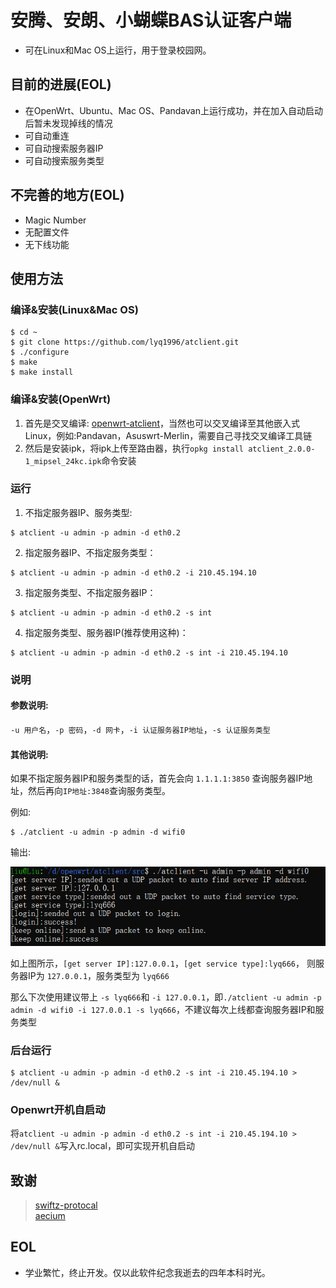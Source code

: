 # 安腾、安朗、小蝴蝶BAS认证客户端
* 可在Linux和Mac OS上运行，用于登录校园网。

## 目前的进展(EOL)
* 在OpenWrt、Ubuntu、Mac OS、Pandavan上运行成功，并在加入自动启动后暂未发现掉线的情况
* 可自动重连
* 可自动搜索服务器IP
* 可自动搜索服务类型

## 不完善的地方(EOL)
* Magic Number
* 无配置文件
* 无下线功能

## 使用方法
### 编译&安装(Linux&Mac OS)

```
$ cd ~
$ git clone https://github.com/lyq1996/atclient.git
$ ./configure
$ make
$ make install
```

### 编译&安装(OpenWrt)
1. 首先是交叉编译: [openwrt-atclient](https://github.com/lyq1996/openwrt-atclient)，当然也可以交叉编译至其他嵌入式Linux，例如:Pandavan，Asuswrt-Merlin，需要自己寻找交叉编译工具链
2. 然后是安装ipk，将ipk上传至路由器，执行`opkg install atclient_2.0.0-1_mipsel_24kc.ipk`命令安装

### 运行

1. 不指定服务器IP、服务类型:
```
$ atclient -u admin -p admin -d eth0.2
```

2. 指定服务器IP、不指定服务类型：
```
$ atclient -u admin -p admin -d eth0.2 -i 210.45.194.10
```

3. 指定服务类型、不指定服务器IP：
```
$ atclient -u admin -p admin -d eth0.2 -s int
```

4. 指定服务类型、服务器IP(推荐使用这种)：
```
$ atclient -u admin -p admin -d eth0.2 -s int -i 210.45.194.10
```

### 说明
#### 参数说明: 
`-u 用户名`，`-p 密码`，`-d 网卡`，`-i 认证服务器IP地址`，`-s 认证服务类型 ` 

#### 其他说明:
如果不指定服务器IP和服务类型的话，首先会向 `1.1.1.1:3850` 查询服务器IP地址，然后再向`IP地址:3848`查询服务类型。  

例如:  

```
$ ./atclient -u admin -p admin -d wifi0
```

输出:  

![image](https://github.com/lyq1996/atclient/blob/master/useage.png)

如上图所示，`[get server IP]:127.0.0.1`，`[get service type]:lyq666`， 则服务器IP为 `127.0.0.1`，服务类型为 `lyq666`  

那么下次使用建议带上 `-s lyq666`和 `-i 127.0.0.1`，即`./atclient -u admin -p admin -d wifi0 -i 127.0.0.1 -s lyq666`，不建议每次上线都查询服务器IP和服务类型

### 后台运行
```
$ atclient -u admin -p admin -d eth0.2 -s int -i 210.45.194.10 > /dev/null &
```

### Openwrt开机自启动
将`atclient -u admin -p admin -d eth0.2 -s int -i 210.45.194.10 > /dev/null &`写入rc.local，即可实现开机自启动

## 致谢
> [swiftz-protocal](https://github.com/xingrz/swiftz-protocal)  
> [aecium](https://github.com/Red54/aecium)

## EOL
* 学业繁忙，终止开发。仅以此软件纪念我逝去的四年本科时光。
